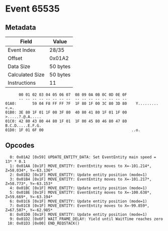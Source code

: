 # Event 65535

## Metadata

| Field           | Value    |
|-----------------|----------|
| Event Index     | 28/35    |
| Offset          | 0x01A2   |
| Data Size       | 50 bytes |
| Calculated Size | 50 bytes |
| Instructions    | 11       |

```
      00 01 02 03 04 05 06 07  08 09 0A 0B 0C 0D 0E 0F
      -- -- -- -- -- -- -- --  -- -- -- -- -- -- -- --
01A0:       59 04 F8 FF FF 7F  1F 80 1F 00 3C 80 3D 80    Y.........<.=.
01B0: 3E 80 1F 01 1F 00 3F 80  40 80 41 80 1F 01 1F 00  >.....?.@.A.....
01C0: 42 80 43 80 44 80 1F 01  1F 00 45 80 46 80 47 80  B.C.D.....E.F.G.
01D0: 1F 01 6F 00                                       ..o.            
```

## Opcodes

```
  0: 0x01A2 [0x59] UPDATE_ENTITY_DATA: Set EventEntity main speed = 13* * 0.1
  1: 0x01AA [0x1F] MOVE_ENTITY: EventEntity moves to X=-101.214*, Z=58.034*, Y=-63.136*
  2: 0x01B2 [0x1F] MOVE_ENTITY: Update entity position (mode=1)
  3: 0x01B4 [0x1F] MOVE_ENTITY: EventEntity moves to X=-101.217*, Z=58.773*, Y=-63.153*
  4: 0x01BC [0x1F] MOVE_ENTITY: Update entity position (mode=1)
  5: 0x01BE [0x1F] MOVE_ENTITY: EventEntity moves to X=-100.638*, Z=59.669*, Y=-63.194*
  6: 0x01C6 [0x1F] MOVE_ENTITY: Update entity position (mode=1)
  7: 0x01C8 [0x1F] MOVE_ENTITY: EventEntity moves to X=-99.859*, Z=67.507*, Y=-62.985*
  8: 0x01D0 [0x1F] MOVE_ENTITY: Update entity position (mode=1)
  9: 0x01D2 [0x6F] WAIT_FRAME_DELAY: Yield until WaitTime reaches zero
 10: 0x01D3 [0x00] END_REQSTACK()
```
